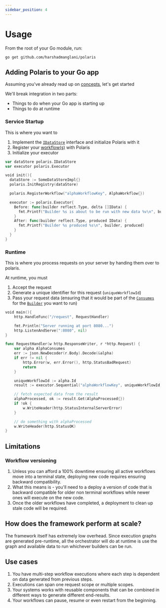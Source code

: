 ```yaml
---
sidebar_position: 4
---
```

# Usage

From the root of your Go module, run:
```
go get github.com/harshadmanglani/polaris
```
## Adding Polaris to your Go app

Assuming you've already read up on <a href="/polaris/concepts/polaris">concepts</a>, let's get started

We'll break integration in two parts:
- Things to do when your Go app is starting up
- Things to do at runtime

### Service Startup

This is where you want to 
1. Implement the <a href="/polaris/concepts/datastore">`IDataStore`</a> interface and initialize Polaris with it
2. Register your <a href="/polaris/concepts/workflow">workflow(s)</a> with Polaris
3. Initialize your executor

```go
var dataStore polaris.IDataStore
var executor polaris.Executor

void init(){
  dataStore := SomeDataStoreImpl{}
  polaris.InitRegistry(dataStore)

  polaris.RegisterWorkflow("alphaWorkflowKey", AlphaWorkflow{})

  executor := polaris.Executor{
    Before: func(builder reflect.Type, delta []IData) {
      fmt.Printf("Builder %s is about to be run with new data %v\n", builder, delta)
    }
    After: func(builder reflect.Type, produced IData) {
      fmt.Printf("Builder %s produced %s\n", builder, produced)
    }
  }
}
```
### Runtime

This is where you process requests on your server by handing them over to polaris.

At runtime, you must
1. Accept the request
2. Generate a unique identifier for this request (`uniqueWorkflowId`)
3. Pass your request data (ensuring that it would be part of the <a href="/polaris/concepts/builder#:~:text=of%20the%20builder.-,Consumes,-%2D%20A%20set%20of">`Consumes`</a> for the <a href="/polaris/concepts/builder">`Builder`</a> you want to run)

```go
void main(){
    http.HandleFunc("/request", RequestHandler)

    fmt.Println("Server running at port 8080...")
    http.ListenAndServe(":8080", nil)
}

func RequestHandler(w http.ResponseWriter, r *http.Request) {
    var alpha AlphaConsumes
    err := json.NewDecoder(r.Body).Decode(&alpha)
    if err != nil {
        http.Error(w, err.Error(), http.StatusBadRequest)
        return
    }

    uniqueWorkflowId := alpha.Id
    result := executor.Sequential("alphaWorkflowKey", uniqueWorkflowId, alpha)

    // fetch expected data from the result
    alphaProcessed, ok := result.Get(AlphaProcessed{})
    if !ok {
        w.WriteHeader(http.StatusInternalServerError)
    }

    // do something with alphaProcessed
    w.WriteHeader(http.StatusOK)
}
```

## Limitations
### Workflow versioning
1. Unless you can afford a 100% downtime ensuring all active workflows move into a terminal state, deploying new code requires ensuring backward compatibility.
2. What this means is - you'll need to a deploy a version of code that is backward compatible for older non terminal workflows while newer ones will execute on the new code.
3. Once the older workflows have completed, a deployment to clean up stale code will be required.

## How does the framework perform at scale?
The framework itself has extremely low overhead. Since execution graphs are generated pre-runtime, all the orchestrator will do at runtime is use the graph and available data to run whichever builders can be run. 

## Use cases
1. You have multi-step workflow executions where each step is dependent on data generated from previous steps.
2. Executions can span one request scope or multiple scopes.
3. Your systems works with reusable components that can be combined in different ways to generate different end-results.
4. Your workflows can pause, resume or even restart from the beginning.
